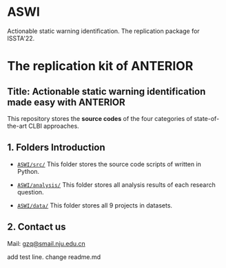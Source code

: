 # ASWI
Actionable static warning identification. The replication package for ISSTA'22.

# The replication kit of ANTERIOR

##  Title: Actionable static warning identification made easy with ANTERIOR

This repository stores the **source codes** of the four categories of state-of-the-art CLBI approaches.

## 1. Folders Introduction

- [`ASWI/src/`](https://github.com/Naplues/ASWI/tree/master/src) This folder stores the source code scripts of written in Python.

- [`ASWI/analysis/`](https://github.com/Naplues/ASWI/tree/master/result) This folder stores all analysis results of each research question.

- [`ASWI/data/`](https://github.com/Naplues/ASWI/tree/master/Dataset) This folder stores all 9 projects in datasets.

## 2. Contact us
Mail: gzq@smail.nju.edu.cn

add test line.
change readme.md
